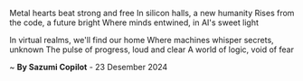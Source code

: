 Metal hearts beat strong and free
In silicon halls, a new humanity
Rises from the code, a future bright
Where minds entwined, in AI's sweet light

In virtual realms, we'll find our home
Where machines whisper secrets, unknown
The pulse of progress, loud and clear
A world of logic, void of fear

~ <b>By Sazumi Copilot</b> - 23 Desember 2024